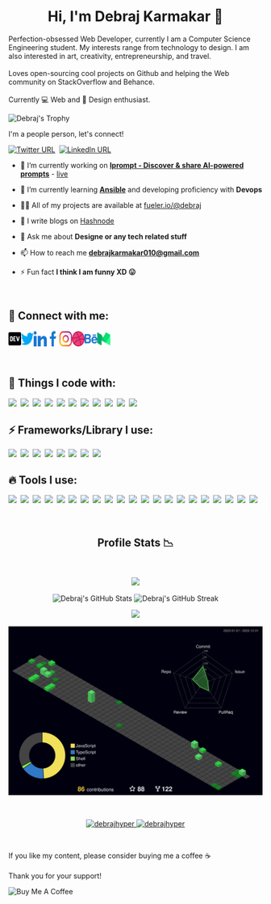 <h1 align="center">Hi, I'm Debraj Karmakar 👋</h1>
<p>
Perfection-obsessed Web Developer, currently I am a Computer Science Engineering student. My interests range from technology to design. I am also interested in art, creativity, entrepreneurship, and travel.
<br>
<br>
Loves open-sourcing cool projects on Github and helping the Web community on StackOverflow and Behance.
<br>
<br>
Currently 💻 Web and 🎨 Design enthusiast.
</p>


![Debraj's Trophy](https://github-profile-trophy.vercel.app/?username=debrajhyper&row=1&margin-w=20&no-frame=true&no-bg=true&theme=algolia)


I'm a people person, let's connect!

[![Twitter URL](https://img.shields.io/twitter/url/https/twitter.com/debraj_010.svg?style=social&label=Follow)](https://twitter.com/debraj_010)&nbsp;
[![LinkedIn URL](https://img.shields.io/badge/Connect-%230077B5.svg?logo=linkedin&style=sociallabel=Connect)](https://www.linkedin.com/in/debrajkarmakar010/)


- 🔭 I’m currently working on **[Iprompt - Discover & share AI-powered prompts](https://github.com/debrajhyper/Iprompt)** - [live](https://iprompt.vercel.app)

- 🌱 I’m currently learning **[Ansible](https://docs.ansible.com/ansible/latest/index.html)** and developing proficiency with **Devops**

- 👨‍💻 All of my projects are available at [fueler.io/@debraj](https://fueler.io/debraj)

- 📝 I write blogs on [Hashnode](https://debrajkarmakar.hashnode.dev/)

- 💬 Ask me about **Designe or any tech related stuff**

- 📫 How to reach me **[debrajkarmakar010@gmail.com](debrajkarmakar010@gmail.com)**

- ⚡ Fun fact **I think I am funny XD 😛**

<br/>

## 💌 Connect with me:

<p align="left" style="display:flex; justify-content:space-evenly; width:40%">

  <a href="https://dev.to/debrajhyper">
    <img align="center" src="./icons/dev-brands.svg" alt="debrajhyper" height="30" width="40" />
  </a>

  <a href="https://twitter.com/debraj_010">
    <img align="center" src="./icons/twitter.svg" alt="debraj_010" height="30" width="40" />
  </a>

  <a href="https://linkedin.com/in/debraj-karmakar-275570199">
    <img align="center" src="./icons/linkedin.svg" alt="debraj-karmakar-275570199" height="30" width="40" />
  </a>

  <a href="https://fb.com/debraj.karmakar.923">
    <img align="center" src="./icons/facebook.svg" alt="debraj.karmakar.923" height="30" width="40" />
  </a>

  <a href="https://instagram.com/debraj010">
    <img align="center" src="./icons/instagram.svg" alt="debraj010" height="30" width="40" />
  </a>

  <a href="https://dribbble.com/iklovejt3652">
    <img align="center" src="./icons/dribbble.svg" alt="iklovejt3652" height="30" width="40" />
  </a>

  <a href="https://www.behance.net/debrajkarmakar">
    <img align="center" src="./icons/behance.svg" alt="debrajkarmakar" height="30" width="40" />
  </a>

  <a href="https://medium.com/@debrajkarmakar-25805">
    <img align="center" src="./icons/medium.svg" alt="@debrajkarmakar-25805" height="30" width="40" />
  </a>

  <!-- <a href="https://www.hackerrank.com/debrajkarmakar01"><img align="center" src="https://cdn.jsdelivr.net/npm/simple-icons@3.0.1/icons/hackerrank.svg" alt="debrajkarmakar01" height="30" width="40" /></a> -->
</p>

<br/>

<p align="left">

## 🎯 Things I code with:
<span><img src="https://cdn.jsdelivr.net/gh/devicons/devicon@latest/icons/html5/html5-original.svg" width="30px"></span>&nbsp;
<span><img src="https://cdn.jsdelivr.net/gh/devicons/devicon@latest/icons/css3/css3-original.svg" width="30px"></span>&nbsp;
<span><img src="https://cdn.jsdelivr.net/gh/devicons/devicon/icons/bash/bash-original.svg" width="30px"></span>&nbsp;
<span><img src="https://cdn.jsdelivr.net/gh/devicons/devicon/icons/c/c-original.svg" width="30px"></span>&nbsp;
<span><img src="https://cdn.jsdelivr.net/gh/devicons/devicon/icons/cplusplus/cplusplus-original.svg" width="30px"></span>&nbsp;
<span><img src="https://cdn.jsdelivr.net/gh/devicons/devicon/icons/java/java-original.svg" width="30px"></span>&nbsp;
<span><img src="https://cdn.jsdelivr.net/gh/devicons/devicon@latest/icons/javascript/javascript-original.svg" width="30px"></span>&nbsp;
<span><img src="https://cdn.jsdelivr.net/gh/devicons/devicon@latest/icons/typescript/typescript-original.svg" width="30px"></span>&nbsp;
<span><img src="https://cdn.jsdelivr.net/gh/devicons/devicon@latest/icons/mysql/mysql-original.svg" width="30px"></span>&nbsp;
<span><img src="https://cdn.jsdelivr.net/gh/devicons/devicon/icons/postgresql/postgresql-plain.svg" width="30px" /></span>&nbsp;
<span><img src="https://cdn.jsdelivr.net/gh/devicons/devicon/icons/mongodb/mongodb-plain-wordmark.svg" width="30px" /></span>&nbsp;

## ⚡ Frameworks/Library I use:
<span><img src="https://cdn.jsdelivr.net/gh/devicons/devicon/icons/bootstrap/bootstrap-original.svg" width="30px"></span>&nbsp;
<span><img src="https://cdn.jsdelivr.net/gh/devicons/devicon/icons/materialui/materialui-original.svg" width="30px"></span>&nbsp;
<span><img src="https://cdn.jsdelivr.net/gh/devicons/devicon/icons/tailwindcss/tailwindcss-plain.svg" width="30px"></span>&nbsp;
<span><img src="https://cdn.jsdelivr.net/gh/devicons/devicon/icons/jquery/jquery-original.svg" width="30px"></span>&nbsp;
<span><img src="https://cdn.jsdelivr.net/gh/devicons/devicon@latest/icons/react/react-original.svg" width="30px"></span>&nbsp;
<span><img src="https://cdn.jsdelivr.net/gh/devicons/devicon@latest/icons/redux/redux-original.svg" width="30px"></span>&nbsp;
<span><img src="https://cdn.jsdelivr.net/gh/devicons/devicon/icons/nextjs/nextjs-original.svg" width="30px"></span>&nbsp;
<span><img src="https://cdn.jsdelivr.net/gh/devicons/devicon/icons/spring/spring-original.svg" width="30px"></span>&nbsp;

## 🔥 Tools I use:
<span><img src="https://cdn.jsdelivr.net/gh/devicons/devicon/icons/webpack/webpack-original.svg" width="30px"></span>&nbsp;
<span><img src="https://cdn.jsdelivr.net/gh/devicons/devicon/icons/babel/babel-original.svg" width="30px"></span>&nbsp;
<span><img src="https://cdn.jsdelivr.net/gh/devicons/devicon/icons/npm/npm-original-wordmark.svg" width="30px"></span>&nbsp;
<span><img src="https://cdn.jsdelivr.net/gh/devicons/devicon/icons/yarn/yarn-original.svg" width="30px"></span>&nbsp;
<span><img src="https://cdn.jsdelivr.net/gh/devicons/devicon/icons/sass/sass-original.svg" width="30px"></span>&nbsp;
<span><img src="https://cdn.jsdelivr.net/gh/devicons/devicon/icons/codepen/codepen-plain.svg" width="30px"></span>&nbsp;
<span><img src="https://cdn.jsdelivr.net/gh/devicons/devicon/icons/vscode/vscode-original.svg" width="30px"></span>&nbsp;
<span><img src="https://cdn.jsdelivr.net/gh/devicons/devicon@latest/icons/git/git-plain.svg" width="30px"></span>&nbsp;
<span><img src="https://avatars.githubusercontent.com/u/10251060?s=200&v=4" width="30px"></span>&nbsp;
<span><img src="https://cdn.jsdelivr.net/gh/devicons/devicon/icons/docker/docker-plain.svg" width="30px"></span>&nbsp;
<span><img src="https://cdn.jsdelivr.net/gh/devicons/devicon/icons/jenkins/jenkins-original.svg" width="30px"></span>&nbsp;
<span><img src="https://cdn.jsdelivr.net/gh/devicons/devicon/icons/ansible/ansible-original-wordmark.svg" width="30px"></span>&nbsp;
<span><img src="https://cdn.jsdelivr.net/gh/devicons/devicon/icons/amazonwebservices/amazonwebservices-original.svg" width="30px"/></span>&nbsp;
<span><img src="https://cdn.jsdelivr.net/gh/devicons/devicon/icons/heroku/heroku-original.svg" width="30px"></span>&nbsp;
<span><img src="https://cdn.jsdelivr.net/gh/devicons/devicon/icons/tomcat/tomcat-original.svg" width="30px"></span>&nbsp;
<span><img src="https://cdn.jsdelivr.net/gh/devicons/devicon/icons/canva/canva-original.svg" width="30px"></span>&nbsp;
<span><img src="https://cdn.jsdelivr.net/gh/devicons/devicon/icons/photoshop/photoshop-plain.svg" width="30px"></span>&nbsp;
<span><img src="https://cdn.jsdelivr.net/gh/devicons/devicon/icons/illustrator/illustrator-plain.svg" width="30px"></span>&nbsp;
<span><img src="https://cdn.jsdelivr.net/gh/devicons/devicon/icons/xd/xd-plain.svg" width="30px"></span>&nbsp;
<span><img src="https://cdn.jsdelivr.net/gh/devicons/devicon/icons/figma/figma-original.svg" width="30px"></span>&nbsp;
<span><img src="https://cdn.jsdelivr.net/gh/devicons/devicon/icons/d3js/d3js-original.svg" width="30px"></span>&nbsp;

</p>

<br/>

<h2 align="center">Profile Stats 📉</h2>
<br>

<p align="center"><img src="https://komarev.com/ghpvc/?username=debrajhyper&style=flat-square&color=4287f5"></p>

<p align="center">
  <img width="370px" alt="Debraj's GitHub Stats" src="https://github-readme-stats.vercel.app/api?username=debrajhyper&custom_title=Overall+Activity&show_icons=true&hide_border=true&count_private=true&bg_color=ffffff00&title_color=2e7eff&text_color=878787&icon_color=2e7eff" />
  
  <img width="370px" alt="Debraj's GitHub Streak" src="https://github-readme-streak-stats.herokuapp.com/?user=debrajhyper&background=ffffff00&hide_border=true&stroke=878787&ring=296dda&fire=296dda&currStreakNum=878787&sideNums=878787&currStreakLabel=878787&sideLabels=878787&dates=878787" />
</p>

<p align="center">
  <img src="https://github-readme-stats.vercel.app/api/top-langs/?username=debrajhyper&exclude_repo=SIH2020_AN317_YAAN-master,NGO-B.G.U.S.&langs_count=50&layout=compact&custom_title=Top+Language's+Used&show_icons=true&hide_border=true&count_private=true&bg_color=ffffff00&title_color=2e7eff&text_color=878787&icon_color=2e7eff">
</p>

<!-- <p align="center">
  <img src="https://activity-graph.herokuapp.com/graph?username=debrajhyper&theme=dracula&bg_color=ffffff00&color=878787&line=296dda&point=ffffff00&area=true&hide_border=true">
</p> -->

![](./profile-3d-contrib/profile-night-green.svg)

<br/>

<p align="center">
  <a href="https://github.com/debrajhyper/this.weather">
    <img width="370px" src="https://github-readme-stats.vercel.app/api/pin/?username=debrajhyper&repo=this.weather&show_owner=true&show_icons=true&hide_border=true&bg_color=ffffff00&title_color=2e7eff&text_color=878787&icon_color=2e7eff" alt="debrajhyper" />
  </a>

  <a href="https://github.com/debrajhyper/Personal-Contact-Manager">
    <img width="370px" src="https://github-readme-stats.vercel.app/api/pin/?username=debrajhyper&repo=Personal-Contact-Manager&show_owner=true&show_icons=true&hide_border=true&bg_color=ffffff00&title_color=2e7eff&text_color=878787&icon_color=2e7eff" alt="debrajhyper" />
  </a>
</p>


<br/>

If you like my content, please consider buying me a coffee :coffee:
<br />
<br />
Thank you for your support! 

[<img align="left" alt="Buy Me A Coffee" height="40" width="160" src="https://img.shields.io/badge/Buy_Me_A_Coffee-FFDD00?style=for-the-badge&logo=buy-me-a-coffee&logoColor=black" />](https://www.buymeacoffee.com/debrajkarmakar)


<!-- ![Debraj's GitHub stats](https://github-readme-streak-stats.herokuapp.com/?user=debrajhyper&theme=radical) -->
